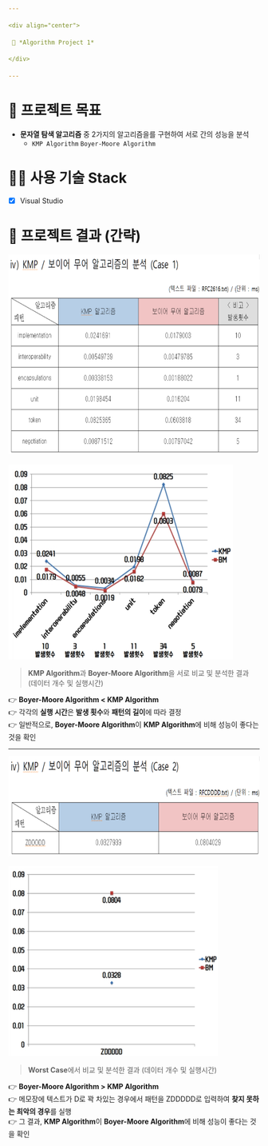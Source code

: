 ```yaml
---

<div align="center">

 💜 *Algorithm Project 1*

</div>

---
```


# 🧐 프로젝트 목표
- **문자열 탐색 알고리즘** 중 2가지의 알고리즘을를 구현하여 서로 간의 성능을 분석  
  - `KMP Algorithm` `Boyer-Moore Algorithm`  

# 👨‍💻 사용 기술 Stack
- [x] Visual Studio  

# 💛 프로젝트 결과 (간략)
<img src="/image/d1.png" width="700px" height="400px" alt="BlockDiagram"></img><br/><br/>
<img src="/image/d2.png" width="450px" height="390px" alt="BlockDiagram"></img><br/>
> **KMP Algorithm**과 **Boyer-Moore Algorithm**을 서로 비교 및 분석한 결과 (데이터 개수 및 실행시간)  

👉 **Boyer-Moore Algorithm < KMP Algorithm**  
👉 각각의 **실행 시간**은 **발생 횟수**와 **패턴의 길이**에 따라 결정  
👉 일반적으로, **Boyer-Moore Algorithm**이 **KMP Algorithm**에 비해 성능이 좋다는 것을 확인  

---

<img src="/image/d3.png" width="700px" height="200px" alt="BlockDiagram"></img><br/><br/>
<img src="/image/d4.png" width="420px" height="380px" alt="BlockDiagram"></img><br/>
> **Worst Case**에서 비교 및 분석한 결과 (데이터 개수 및 실행시간)  


👉 **Boyer-Moore Algorithm > KMP Algorithm**  
👉 메모장에 텍스트가 D로 꽉 차있는 경우에서 패턴을 ZDDDDD로 입력하여 **찾지 못하는 최악의 경우**를 실행  
👉 그 결과, **KMP Algorithm**이 **Boyer-Moore Algorithm**에 비해 성능이 좋다는 것을 확인
